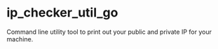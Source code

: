 # ip_checker_util_go
Command line utility tool to print out your public and private IP for your machine.
